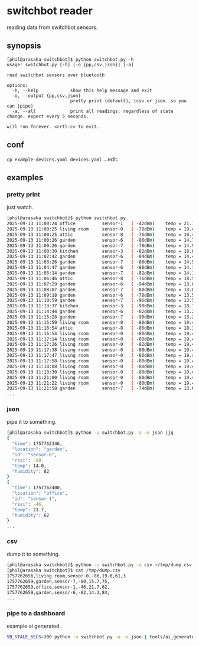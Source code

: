 # switchbot reader

reading data from switchbot sensors.

## synopsis
```
[phil@arasaka switchbot]$ python switchbot.py -h
usage: switchbot.py [-h] [-o {pp,csv,json}] [-a]

read switchbot sensors over bluetooth

options:
  -h, --help            show this help message and exit
  -o, --output {pp,csv,json}
                        pretty print (default), (csv or json. so you can |pipe)
  -a, --all             print all readings, regardless of state change. expect every 5 seconds.

will run forever. <crtl-c> to exit.
```

## conf

```cp example-devices.yaml devices.yaml```
...edit.

## examples

### pretty print
just watch.

```bash
[phil@arasaka switchbot]$ python switchbot.py
2025-09-13 11:00:24	office          sensor-1   ( -42dBm)	temp = 21.7c humidity = 62% 
2025-09-13 11:00:25	living room     sensor-0   ( -78dBm)	temp = 19.4c humidity = 61% light level = 1
2025-09-13 11:00:25	attic           sensor-8   ( -76dBm)	temp = 18.4c humidity = 81% 
2025-09-13 11:00:26	garden          sensor-6   ( -86dBm)	temp = 14.7c humidity = 79% 
2025-09-13 11:00:26	garden          sensor-7   ( -78dBm)	temp = 14.9c humidity = 77% 
2025-09-13 11:00:30	kitchen         sensor-3   ( -82dBm)	temp = 18.8c humidity = 64%
2025-09-13 11:02:42	garden          sensor-6   ( -84dBm)	temp = 14.4c humidity = 81% 
2025-09-13 11:03:26	garden          sensor-7   ( -80dBm)	temp = 14.5c humidity = 77% 
2025-09-13 11:04:47	garden          sensor-6   ( -88dBm)	temp = 14.1c humidity = 81% 
2025-09-13 11:05:14	garden          sensor-7   ( -82dBm)	temp = 14.1c humidity = 78% 
2025-09-13 11:06:46	attic           sensor-8   ( -76dBm)	temp = 18.5c humidity = 78% 
2025-09-13 11:07:29	garden          sensor-6   ( -94dBm)	temp = 13.8c humidity = 81% 
2025-09-13 11:08:07	garden          sensor-7   ( -80dBm)	temp = 13.8c humidity = 78% 
2025-09-13 11:09:18	garden          sensor-6   ( -78dBm)	temp = 13.5c humidity = 82% 
2025-09-13 11:10:59	garden          sensor-7   ( -96dBm)	temp = 13.5c humidity = 80% 
2025-09-13 11:13:37	kitchen         sensor-3   ( -90dBm)	temp = 18.7c humidity = 64% 
2025-09-13 11:14:44	garden          sensor-6   ( -82dBm)	temp = 13.2c humidity = 82% 
2025-09-13 11:15:28	garden          sensor-7   ( -90dBm)	temp = 13.2c humidity = 80% 
2025-09-13 11:15:59	living room     sensor-0   ( -80dBm)	temp = 19.4c humidity = 61% light level = 2
2025-09-13 11:16:54	attic           sensor-8   ( -86dBm)	temp = 18.3c humidity = 77% 
2025-09-13 11:16:54	living room     sensor-0   ( -80dBm)	temp = 19.4c humidity = 61% light level = 3
2025-09-13 11:17:14	living room     sensor-0   ( -80dBm)	temp = 19.4c humidity = 61% light level = 4
2025-09-13 11:17:26	living room     sensor-0   ( -82dBm)	temp = 19.4c humidity = 61% light level = 5
2025-09-13 11:17:38	living room     sensor-0   ( -88dBm)	temp = 19.4c humidity = 61% light level = 8
2025-09-13 11:17:47	living room     sensor-0   ( -80dBm)	temp = 19.4c humidity = 61% light level = 6
2025-09-13 11:17:58	living room     sensor-0   ( -80dBm)	temp = 19.4c humidity = 61% light level = 10
2025-09-13 11:18:08	living room     sensor-0   ( -88dBm)	temp = 19.4c humidity = 61% light level = 11
2025-09-13 11:18:30	living room     sensor-0   ( -80dBm)	temp = 19.4c humidity = 61% light level = 12
2025-09-13 11:21:00	living room     sensor-0   ( -80dBm)	temp = 19.4c humidity = 61% light level = 11
2025-09-13 11:21:22	living room     sensor-0   ( -80dBm)	temp = 19.4c humidity = 61% light level = 12
2025-09-13 11:21:58	garden          sensor-7   ( -74dBm)	temp = 13.6c humidity = 82%
...
```

### json
pipe it to something.

```bash
[phil@arasaka switchbot]$ python -u switchbot.py -a -o json |jq
{
  "time": 1757762346,
  "location": "garden",
  "id": "sensor-6",
  "rssi": -80,
  "temp": 14.0,
  "humidity": 82
}
{
  "time": 1757762400,
  "location": "office",
  "id": "sensor-1",
  "rssi": -46,
  "temp": 21.7,
  "humidity": 62
}
...
```

### csv
dump it to something.

```bash
[phil@arasaka switchbot]$ python -u switchbot.py -o csv >/tmp/dump.csv
[phil@arasaka switchbot]$ cat /tmp/dump.csv 
1757762656,living room,sensor-0,-86,19.6,61,3
1757762659,garden,sensor-7,-80,15.7,75,
1757762659,office,sensor-1,-46,21.7,62,
1757762659,garden,sensor-6,-82,14.2,84,
...
```

### pipe to a dashboard
example ai generated.
```bash
SB_STALE_SECS=300 python -u switchbot.py -a -o json | tools/ai_generated_console_dash_ncurses
```
